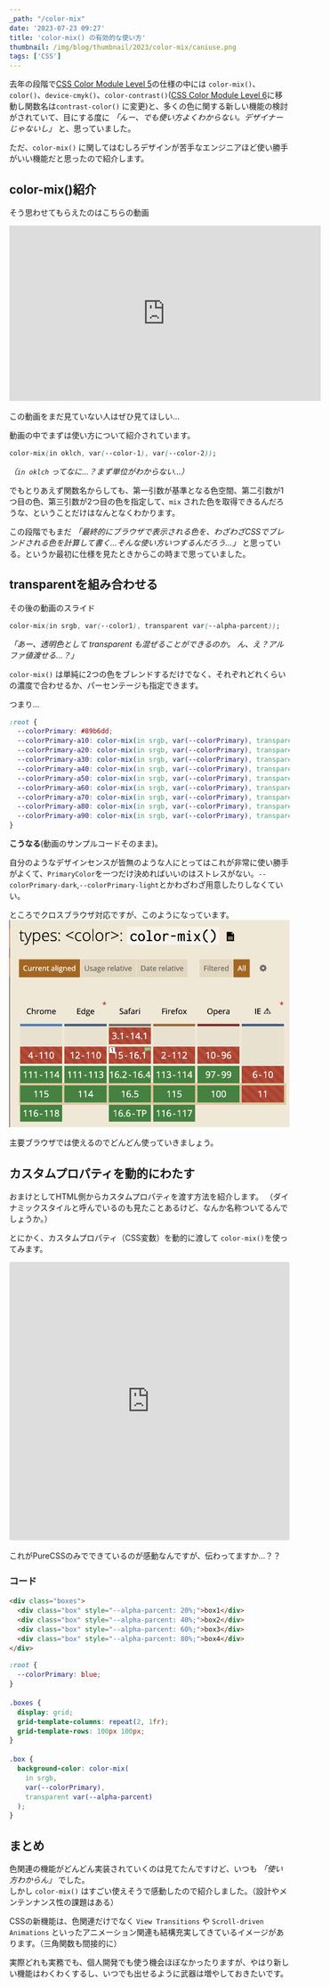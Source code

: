 ```yaml
---
_path: "/color-mix"
date: '2023-07-23 09:27'
title: 'color-mix() の有効的な使い方'
thumbnail: /img/blog/thumbnail/2023/color-mix/caniuse.png
tags: ['CSS']
---
```

去年の段階で[CSS Color Module Level 5](https://www.w3.org/TR/css-color-5/)の仕様の中には `color-mix()`、`color()`、`device-cmyk()`、`color-contrast()`([CSS Color Module Level 6](https://drafts.csswg.org/css-color-6/)に移動し関数名は`contrast-color()` に変更)と、多くの色に関する新しい機能の検討がされていて、目にする度に _「んー、でも使い方よくわからない。デザイナーじゃないし」_ と、思っていました。

ただ、`color-mix()` に関してはむしろデザインが苦手なエンジニアほど使い勝手がいい機能だと思ったので紹介します。

## color-mix()紹介
そう思わせてもらえたのはこちらの動画
<iframe width="560" height="315" src="https://www.youtube.com/embed/dkBeBxs48os?start=695" title="YouTube video player" frameborder="0" allow="accelerometer; autoplay; clipboard-write; encrypted-media; gyroscope; picture-in-picture; web-share" allowfullscreen></iframe>

この動画をまだ見ていない人はぜひ見てほしい…

動画の中でまずは使い方について紹介されています。
```css
color-mix(in oklch, var(--color-1), var(--color-2));
```

_（`in oklch` ってなに…？まず単位がわからない…）_

でもとりあえず関数名からしても、第一引数が基準となる色空間、第二引数が1つ目の色、第三引数が2つ目の色を指定して、`mix` された色を取得できるんだろうな、ということだけはなんとなくわかります。

この段階でもまだ _「最終的にブラウザで表示される色を、わざわざCSSでブレンドされる色を計算して書く…そんな使い方いつするんだろう…」_ と思っている。というか最初に仕様を見たときからこの時まで思っていました。

## transparentを組み合わせる
その後の動画のスライド

```css
color-mix(in srgb, var(--color1), transparent var(--alpha-parcent));
```

_「あー、透明色として transparent も混ぜることができるのか。 ん、え？アルファ値渡せる…？」_

`color-mix()` は単純に2つの色をブレンドするだけでなく、それぞれどれくらいの濃度で合わせるか、パーセンテージも指定できます。

つまり…

```css
:root {
  --colorPrimary: #89b6dd;
  --colorPrimary-a10: color-mix(in srgb, var(--colorPrimary), transparent 90%);
  --colorPrimary-a20: color-mix(in srgb, var(--colorPrimary), transparent 80%);
  --colorPrimary-a30: color-mix(in srgb, var(--colorPrimary), transparent 70%);
  --colorPrimary-a40: color-mix(in srgb, var(--colorPrimary), transparent 60%);
  --colorPrimary-a50: color-mix(in srgb, var(--colorPrimary), transparent 50%);
  --colorPrimary-a60: color-mix(in srgb, var(--colorPrimary), transparent 40%);
  --colorPrimary-a70: color-mix(in srgb, var(--colorPrimary), transparent 30%);
  --colorPrimary-a80: color-mix(in srgb, var(--colorPrimary), transparent 20%);
  --colorPrimary-a90: color-mix(in srgb, var(--colorPrimary), transparent 10%);
}
```

**こうなる**(動画のサンプルコードそのまま)。

自分のようなデザインセンスが皆無のような人にとってはこれが非常に使い勝手がよくて、`PrimaryColor`を一つだけ決めればいいのはストレスがない。`--colorPrimary-dark`,`--colorPrimary-light`とかわざわざ用意したりしなくていい。

ところでクロスブラウザ対応ですが、このようになっています。
![can i use](caniuse.png "can i use")

主要ブラウザでは使えるのでどんどん使っていきましょう。

## カスタムプロパティを動的にわたす
おまけとしてHTML側からカスタムプロパティを渡す方法を紹介します。
（ダイナミックスタイルと呼んでいるのも見たことあるけど、なんか名称ついてるんでしょうか。）

とにかく、カスタムプロパティ（CSS変数）を動的に渡して `color-mix()`を使ってみます。

<iframe src="https://codesandbox.io/embed/color-mix-5tys4v?fontsize=14&hidenavigation=1&theme=dark"
     style="width:100%; height:500px; border:0; border-radius: 4px; overflow:hidden;"
     title="color-mix"
     allow="accelerometer; ambient-light-sensor; camera; encrypted-media; geolocation; gyroscope; hid; microphone; midi; payment; usb; vr; xr-spatial-tracking"
     sandbox="allow-forms allow-modals allow-popups allow-presentation allow-same-origin allow-scripts"
   ></iframe>

これがPureCSSのみでできているのが感動なんですが、伝わってますか…？？

### コード
```html
<div class="boxes">
  <div class="box" style="--alpha-parcent: 20%;">box1</div>
  <div class="box" style="--alpha-parcent: 40%;">box2</div>
  <div class="box" style="--alpha-parcent: 60%;">box3</div>
  <div class="box" style="--alpha-parcent: 80%;">box4</div>
</div>
```
```css
:root {
  --colorPrimary: blue;
}

.boxes {
  display: grid;
  grid-template-columns: repeat(2, 1fr);
  grid-template-rows: 100px 100px;
}

.box {
  background-color: color-mix(
    in srgb,
    var(--colorPrimary),
    transparent var(--alpha-parcent)
  );
}
```

## まとめ

色関連の機能がどんどん実装されていくのは見てたんですけど、いつも _「使い方わからん」_ でした。  
しかし `color-mix()` はすごい使えそうで感動したので紹介しました。（設計やメンテンナンス性の課題はある）

CSSの新機能は、色関連だけでなく `View Transitions` や `Scroll-driven Animations` といったアニメーション関連も結構充実してきているイメージがあります。（三角関数も間接的に）

実際どれも実務でも、個人開発でも使う機会ほぼなかったりますが、やはり新しい機能はわくわくするし、いつでも出せるように武器は増やしておきたいです。
